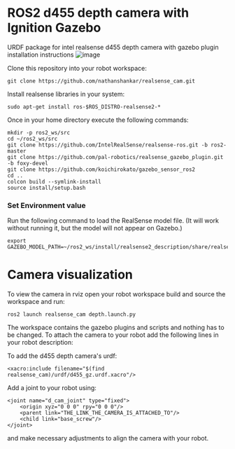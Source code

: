 # ROS2 d455 depth camera with Ignition Gazebo
URDF package for intel realsense d455 depth camera with gazebo plugin installation instructions
![image](https://github.com/user-attachments/assets/86911cac-7df3-476e-be01-a371d55ac442)

Clone this repository into your robot workspace:
```console
git clone https://github.com/nathanshankar/realsense_cam.git
```
Install realsense libraries in your system:
```console
sudo apt-get install ros-$ROS_DISTRO-realsense2-*
```
Once in your home directory execute the following commands:
```console
mkdir -p ros2_ws/src
cd ~/ros2_ws/src
git clone https://github.com/IntelRealSense/realsense-ros.git -b ros2-master
git clone https://github.com/pal-robotics/realsense_gazebo_plugin.git -b foxy-devel
git clone https://github.com/koichirokato/gazebo_sensor_ros2
cd ..
colcon build --symlink-install
source install/setup.bash
```

### Set Environment value
Run the following command to load the RealSense model file. (It will work without running it, but the model will not appear on Gazebo.)
```console
export GAZEBO_MODEL_PATH=~/ros2_ws/install/realsense2_description/share/realsense2_description/meshes/:$GAZEBO_MODEL_PATH
```

# Camera visualization
To view the camera in rviz open your robot workspace build and source the workspace and run:
```console
ros2 launch realsense_cam depth.launch.py
```

The workspace contains the gazebo plugins and scripts and nothing has to be changed. To attach the camera to your robot add the following lines in your robot description:

To add the d455 depth camera's urdf:
```xacro
<xacro:include filename="$(find realsense_cam)/urdf/d455_gz.urdf.xacro"/>
```

Add a joint to your robot using:
```xacro
<joint name="d_cam_joint" type="fixed">
    <origin xyz="0 0 0" rpy="0 0 0"/>
    <parent link="THE_LINK_THE_CAMERA_IS_ATTACHED_TO"/>
    <child link="base_screw"/>
</joint>
```
and make necessary adjustments to align the camera with your robot.
